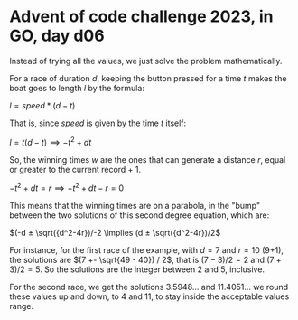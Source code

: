 # Advent of code challenge 2023, in GO, day d06

Instead of trying all the values, we just solve the problem mathematically.

For a race of duration $d$, keeping the button pressed for a time $t$ makes the boat goes to length $l$ by the formula:

$l=speed *(d-t)$

That is, since $speed$ is given by the time $t$ itself:

$l=t(d-t) \implies -t^2+dt$

So, the winning times $w$ are the ones that can generate a distance $r$, equal or greater to the current record + 1.

$-t^2+dt=r \implies -t^2+dt-r=0$

This means that the winning times are on a parabola, in the "bump" between the two solutions of this second degree equation, which are:

$(-d ± \sqrt({d^2-4r})/-2 \implies (d ± \sqrt({d^2-4r})/2$

For instance, for the first race of the example, with $d=7$ and $r=10$ (9+1), the solutions are $(7 +- \sqrt{49 - 40}) / 2$, that is $(7-3)/2=2$ and $(7+3)/2=5$. So the solutions are the integer between 2 and 5, inclusive.

For the second race, we get the solutions 3.5948... and 11.4051... we round these values up and down, to 4 and 11, to stay inside the acceptable values range.
